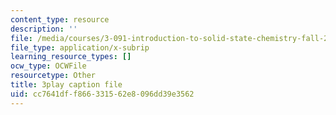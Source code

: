 ```yaml
---
content_type: resource
description: ''
file: /media/courses/3-091-introduction-to-solid-state-chemistry-fall-2018/cc7641dff866331562e8096dd39e3562_P34zaLtmsn0.srt
file_type: application/x-subrip
learning_resource_types: []
ocw_type: OCWFile
resourcetype: Other
title: 3play caption file
uid: cc7641df-f866-3315-62e8-096dd39e3562
---
```

